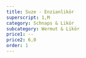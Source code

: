 ```yaml
---
title: Suze - Enzianlikör
superscript: 1,M
category: Schnaps & Likör
subcategory: Wermut & Likör
price1: --
price2: 6,0
order: 1
---
```

